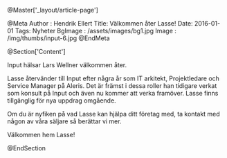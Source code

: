@Master['_layout/article-page']

@Meta
Author : Hendrik Ellert
Title: Välkommen åter Lasse!
Date: 2016-01-01
Tags: Nyheter
BgImage : /assets/images/bg1.jpg
Image : /img/thumbs/input-6.jpg
@EndMeta

@Section['Content']

Input hälsar Lars Wellner välkommen åter. 

Lasse återvänder till Input efter några år som IT arkitekt, Projektledare och Service Manager på Aleris. Det är främst i dessa roller han tidigare verkat som konsult på Input och även nu kommer att verka framöver. Lasse finns tillgänglig för nya uppdrag omgående.

Om du är nyfiken på vad Lasse kan hjälpa ditt företag med, ta kontakt med någon av våra säljare så berättar vi mer.

Välkommen hem Lasse!

@EndSection
